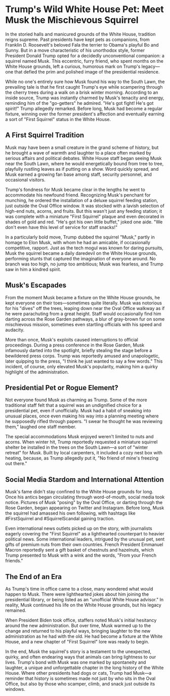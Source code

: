 # Trump's Wild White House Pet: Meet Musk the Mischievous Squirrel

In the storied halls and manicured grounds of the White House, tradition reigns supreme. Past presidents have kept pets as companions, from Franklin D. Roosevelt's beloved Fala the terrier to Obama's playful Bo and Sunny. But in a move characteristic of his unorthodox style, former President Donald Trump opted for a decidedly unconventional companion: a squirrel named Musk. This eccentric, furry friend, who spent months on the White House grounds, left a curious, humorous mark on Trump's legacy—one that defied the prim and polished image of the presidential residence.

While no one's entirely sure how Musk found his way to the South Lawn, the prevailing tale is that he first caught Trump's eye while scampering through the cherry trees during a walk on a brisk winter morning. According to an inside source, Trump was instantly charmed by Musk's tenacity and energy, reminding him of the "go-getters" he admired. "He's got fight! He's got spirit!" Trump allegedly remarked. Before long, Musk had become a regular fixture, winning over the former president's affection and eventually earning a sort of "First Squirrel" status in the White House.

## A First Squirrel Tradition

Musk may have been a small creature in the grand scheme of history, but he brought a wave of warmth and laughter to a place often marked by serious affairs and political debates. White House staff began seeing Musk near the South Lawn, where he would energetically bound from tree to tree, playfully rustling leaves as if putting on a show. Word quickly spread, and Musk earned a growing fan base among staff, security personnel, and occasional visitors.

Trump's fondness for Musk became clear in the lengths he went to accommodate his newfound friend. Recognizing Musk's penchant for munching, he ordered the installation of a deluxe squirrel feeding station, just outside the Oval Office window. It was stocked with a lavish selection of high-end nuts, acorns, and fruits. But this wasn't just any feeding station; it was complete with a miniature "First Squirrel" plaque and even decorated in shades of gold and red. "He's got his own little buffet," joked one aide. "We don't even have this level of service for staff snacks!"

In a particularly bold move, Trump dubbed the squirrel "Musk," partly in homage to Elon Musk, with whom he had an amicable, if occasionally competitive, rapport. Just as the tech mogul was known for daring pursuits, Musk the squirrel became a daily daredevil on the White House grounds, performing stunts that captured the imagination of everyone around. No branch was too high, no jump too ambitious; Musk was fearless, and Trump saw in him a kindred spirit.

## Musk's Escapades

From the moment Musk became a fixture on the White House grounds, he kept everyone on their toes—sometimes quite literally. Musk was notorious for his "dives" off the trees, leaping down near the Oval Office walkway as if he were parachuting from a great height. Staff would occasionally find him darting across the Rose Garden pathways, a blur of gray-brown fur on some mischievous mission, sometimes even startling officials with his speed and audacity.

More than once, Musk's exploits caused interruptions to official proceedings. During a press conference in the Rose Garden, Musk infamously darted into the spotlight, briefly stealing the stage before a bewildered press corps. Trump was reportedly amused and unapologetic, later quipping to the press, "I think he just wanted to say a few words." This incident, of course, only elevated Musk's popularity, making him a quirky highlight of the administration.

## Presidential Pet or Rogue Element?

Not everyone found Musk as charming as Trump. Some of the more traditional staff felt that a squirrel was an undignified choice for a presidential pet, even if unofficially. Musk had a habit of sneaking into unusual places, once even making his way into a planning meeting where he supposedly rifled through papers. "I swear he thought he was reviewing them," laughed one staff member.

The special accommodations Musk enjoyed weren't limited to nuts and acorns. When winter hit, Trump reportedly requested a miniature squirrel shelter be installed in the trees on the South Lawn—a sort of "winter retreat" for Musk. Built by local carpenters, it included a cozy nest box with heating, because, as Trump allegedly put it, "No friend of mine's freezing out there."

## Social Media Stardom and International Attention

Musk's fame didn't stay confined to the White House grounds for long. Once his antics began circulating through word-of-mouth, social media took notice. Pictures of Musk "posing" by the Oval Office, or darting through the Rose Garden, began appearing on Twitter and Instagram. Before long, Musk the squirrel had amassed his own following, with hashtags like #FirstSquirrel and #SquirrelScandal gaining traction.

Even international news outlets picked up on the story, with journalists eagerly covering the "First Squirrel" as a lighthearted counterpart to heavier political news. Some international leaders, intrigued by the unusual pet, sent gifts of premium nuts from their own countries. French President Emmanuel Macron reportedly sent a gift basket of chestnuts and hazelnuts, which Trump presented to Musk with a wink and the words, "From your French friends."

## The End of an Era

As Trump's time in office came to a close, many wondered what would happen to Musk. There were lighthearted jokes about him joining the presidential library, or being listed as an "unofficial White House advisor." In reality, Musk continued his life on the White House grounds, but his legacy remained.

When President Biden took office, staffers noted Musk's initial hesitancy around the new administration. But over time, Musk warmed up to the change and returned to his playful ways, bringing laughter to the new administration as he had with the old. He had become a fixture at the White House, and a new chapter of "First Squirrel" lore was ready to begin.

In the end, Musk the squirrel's story is a testament to the unexpected, quirky, and often endearing ways that animals can bring lightness to our lives. Trump's bond with Musk was one marked by spontaneity and laughter, a unique and unforgettable chapter in the long history of the White House. Where other presidents had dogs or cats, Trump had Musk—a reminder that history is sometimes made not just by who sits in the Oval Office, but also by those who scamper, climb, and snack just outside its windows.
